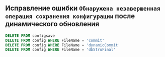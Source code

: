 ## Исправление ошибки `Обнаружена незавершенная операция сохранения конфигурации` после динамического обновления

```sql
DELETE FROM configsave
DELETE FROM config WHERE FileName = 'commit'
DELETE FROM config WHERE FileName = 'dynamicCommit'
DELETE FROM config WHERE FileName = 'dbStruFinal'
```